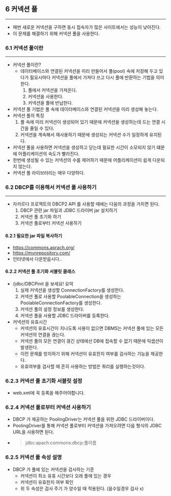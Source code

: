 ## 6 커넥션 풀

---
* 매번 새로운 커넥션을 구하면 동시 접속자가 많은 사이트에서는 성능이 낮아진다.
* 이 문제를 해결하기 위해 커넥션 풀을 사용한다.

### 6.1 커넥션 풀이란

---
* 커넥션 풀이란?
  * 데이터베이스와 연결된 커넥션을 미리 만들어서 풀(pool) 속에 저장해 두고 있다가 필요시마다 커넥션을
  풀에서 가져다 쓰고 다시 풀에 반환하는 기법을 의미한다.
    1. 풀에서 커넥션을 가져온다.
    2. 커넥션을 사용한다.
    3. 커넥션을 풀에 반납한다.
* 커넥션 풀 기법은 풀 속에 데이터베이스와 연결된 커넥션을 미리 생성해 놓는다.
* 커넥션 풀의 특징
  1. 풀 속에 미리 커넥션이 생성되어 있기 때문에 커넥션을 생성하는데 드는 연결 시간을 줄일 수 있다.
  2. 커넥션을 계속해서 재사용하기 때문에 생성되는 커넥션 수가 일정하게 유지된다.
* 커넥션 풀을 사용하면 커넥션을 생성하고 닫는데 필요한 시간이 소모되지 않기 떄문에 어플리케이션의 속도가 빨라진다.
* 한번에 생성될 수 있는 커넥션의 수를 제어하기 때문에 어플리케이션이 쉽게 다운되지 않는다.
* 커넥션 풀 라이브러리는 매우 다양하다.

### 6.2 DBCP를 이용해서 커넥션 풀 사용하기

---
* 자카르다 프로젝트의 DBCP2 API 를 사용할 때에는 다음의 과정을 거치면 된다.
  1. DBCP 관련 jar 파일과 JDBC 드라이버 jar 설치하기
  2. 커넥션 풀 초기화 하기
  3. 커넥션 풀로부터 커넥션 사용하기

#### 6.2.1 필요한 jar 파일 복사하기

* https://commons.aprach.org/
* https://mvnrepository.com/
* 인터넷에서 다운받읍시다..

#### 6.2.2 커넥션 풀 초기화 서블릿 클래스

* /jdbc/DBCPinit 을 보세요! 요악
  1. 실제 커넥션을 생성할 ConnectionFactory를 생성한다.
  2. 커넥션 풀로 사용할 PoolableConnection을 생성하는 PoolableConnectionFactory를 생성한다.
  3. 커넥션 풀의 설정 정보를 생성한다.
  4. 커넥션 풀을 사용할 JDBC 드라이버를 등록한다.
* 커넥션의 유효시간
  * 커넥션의 유효시간이 지나도록 사용이 없으면 DBMS는 커넥션 풀에 있는 모든 커넥션의 연결을 끊는다.
  * 커넥션 풀의 모든 연결이 끊긴 상태에선 DB에 접속할 수 없기 때문에 익셉션이 발생한다.
  * 이런 문제를 방지하기 위해 커넥션이 유효한지 여부를 검사하는 기능을 제공한다.
  * 유효여부를 검사할 때 흔히 사용하는 방법은 쿼리를 실행하는것이다.

### 6.2.3 커넥션 풀 초기화 서블릿 설정

* web.xml에 꼭 등록을 해주어야합니다.

### 6.2.4 커넥션 풀로부터 커넥션 사용하기

* DBCP 가 제공하는 PoolingDriver는 커넥션 풀을 위한 JDBC 드라이버이다.
* PoolingDriver를 통해 커넥션 풀로부터 커넥션을 가져오려면 다음 형식의 JDBC URL을 사용하면 된다.
* >jdbc:apach:commons:dbcp:풀이름

### 6.2.5 커넥션 풀 속성 설명

* DBCP 가 풀에 있는 커넥션을 검사하는 기준
  * 커넥션이 최소 유휴 시간보다 오래 풀에 있는 경우
  * 커넥션이 유효한지 여부 확인
  * 위 두 속성은 검사 주기 가 양수일 때 적용된다. (음수일경우 검사 x)


